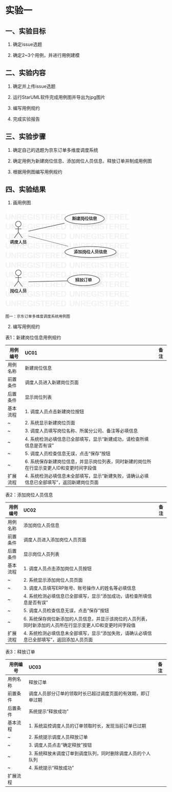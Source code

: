 # 实验一

## 一、实验目标
1. 确定issue选题

2. 确定2~3个用例，并进行用例建模

## 二、实验内容
1. 确定并上传issue选题

2. 运行StarUML软件完成用例图并导出为jpg图片

3. 编写用例规约

4. 完成实验报告

## 三、实验步骤
1. 确定自己的选题为京东订单多维度调度系统

2. 确定用例为新建岗位信息、添加岗位人员信息、释放订单并制成用例图

3. 根据用例图编写用例规约

## 四、实验结果

1. 画用例图

![用例图](./Lab2_UseCaseDiagram1.jpg)

    图一：京东订单多维度调度系统用例图

2. 编写用例规约

表1：新建岗位信息用例规约  

用例编号  | UC01 | 备注  
-|:-|-  
用例名称  | 新建岗位信息  |   
前置条件  |   调度人员进入新建岗位页面   |    
后置条件  |  显示岗位列表    |    
基本流程  | 1. 调度人员点击新建岗位按钮 |       
~| 2. 系统显示新建岗位页面 |   
~| 3. 调度人员填写岗位名称、所属分公司、备注等必填信息  |   
~| 4. 系统检测必填信息已全部填写，显示“新建成功，请检查所填信息是否有误”  |   
~| 5. 调度人员检查信息无误，点击“保存”按钮  |    
~| 6. 系统保存新建岗位信息，并显示岗位列表，同时新建的岗位所在行显示变更人ID和变更时间字段值 |
扩展流程  | 4. 系统检测必填信息未全部填写，显示“新建失败，请确认必填信息已全部填写”，返回新建岗位页面 |    


表2：添加岗位人员信息  

用例编号  | UC02 | 备注  
-|:-|-  
用例名称  | 添加岗位人员信息  |   
前置条件  |   调度人员进入添加岗位人员页面   |    
后置条件  | 显示岗位人员列表     |    
基本流程  | 1. 调度人员点击添加岗位人员按钮 |       
~| 2. 系统显示添加岗位人员页面 |   
~| 3. 调度人员填写ERP账号、账号操作人的姓名等必填信息 |   
~| 4. 系统检测必填信息已全部填写，显示“添加成功，请检查所填信息是否有误”  |   
~| 5.  调度人员检查信息无误，点击“保存”按钮 |    
~| 6.  系统保存岗位新添加的人员信息，并显示该岗位的人员列表，同时新添加的人员所在行显示变更人ID和变更时间字段值 |   
扩展流程  | 4. 系统检测必填信息未全部填写，显示“添加失败，请确认必填信息已全部填写”，返回添加人员页面 |    


表3：释放订单 

用例编号  | UC03 | 备注  
-|:-|-  
用例名称  | 释放订单 |   
前置条件  |   调度人员部分订单的领取时长已超过调度页面的有效期，即订单过期  |    
后置条件  |  系统提示“释放成功” |    
基本流程  | 1. 系统监控调度人员的订单领取时长，发现当前订单已过期 |       
~| 2. 系统提示调度人员释放订单 |   
~| 3. 调度人员点击“确定释放”按钮 |   
~| 3. 系统释放未调度订单到调度队列，同时删除调度人员的个人队列 |   
~| 4. 系统提示“释放成功”  |     
扩展流程  |  |    
